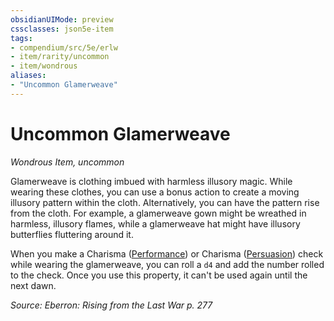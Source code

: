```yaml
---
obsidianUIMode: preview
cssclasses: json5e-item
tags:
- compendium/src/5e/erlw
- item/rarity/uncommon
- item/wondrous
aliases: 
- "Uncommon Glamerweave"
---
```

# Uncommon Glamerweave
*Wondrous Item, uncommon*  


Glamerweave is clothing imbued with harmless illusory magic. While wearing these clothes, you can use a bonus action to create a moving illusory pattern within the cloth. Alternatively, you can have the pattern rise from the cloth. For example, a glamerweave gown might be wreathed in harmless, illusory flames, while a glamerweave hat might have illusory butterflies fluttering around it.

When you make a Charisma ([Performance](/Systems/5e/rules/skills.md#Performance)) or Charisma ([Persuasion](/Systems/5e/rules/skills.md#Persuasion)) check while wearing the glamerweave, you can roll a `d4` and add the number rolled to the check. Once you use this property, it can't be used again until the next dawn.

*Source: Eberron: Rising from the Last War p. 277*